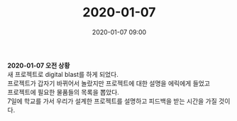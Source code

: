 ﻿---
title: "2020-01-07"
date: 2020-01-07 09:00
categories: purdueProject
---

**2020-01-07 오전 상황**  
새 프로젝트로 digital blast를 하게 되었다.  
프로젝트가 갑자기 바뀌어서 놀랐지만 프로젝트에 대한 설명을 에릭에게 들었고  
프로젝트에 필요한 물품들의 목록을 뽑았다.  
7일에 학교를 가서 우리가 설계한 프로젝트를 설명하고 피드백을 받는 시간을 가질 것이다. 